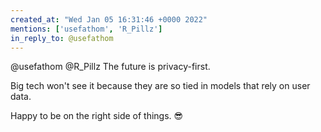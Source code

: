 ```yaml
---
created_at: "Wed Jan 05 16:31:46 +0000 2022"
mentions: ['usefathom', 'R_Pillz']
in_reply_to: @usefathom
---
```


@usefathom @R_Pillz The future is privacy-first.

Big tech won't see it because they are so tied in models that rely on user data.

Happy to be on the right side of things. 😎